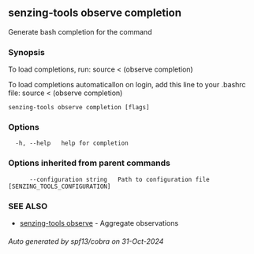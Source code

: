 ## senzing-tools observe completion

Generate bash completion for the command

### Synopsis

To load completions, run:
source < (observe completion)

To load completions automaticallon on login, add this line to your .bashrc file:
source < (observe completion)


```
senzing-tools observe completion [flags]
```

### Options

```
  -h, --help   help for completion
```

### Options inherited from parent commands

```
      --configuration string   Path to configuration file [SENZING_TOOLS_CONFIGURATION]
```

### SEE ALSO

* [senzing-tools observe](senzing-tools_observe.md)	 - Aggregate observations

###### Auto generated by spf13/cobra on 31-Oct-2024

